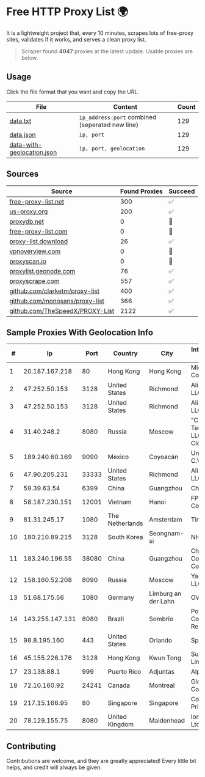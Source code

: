 
# Free HTTP Proxy List 🌍

It is a lightweight project that, every 10 minutes, scrapes lots of free-proxy sites, validates if it works, and serves a clean proxy list.


> Scraper found **4047** proxies at the latest update. Usable proxies are below.

## Usage

Click the file format that you want and copy the URL.


|File|Content|Count|
|----|-------|-----|
|[data.txt](https://raw.githubusercontent.com/themiralay/Proxy-List-World/master/data.txt)|`ip_address:port` combined (seperated new line)|129|
|[data.json](https://raw.githubusercontent.com/themiralay/Proxy-List-World/master/data.json)|`ip, port`|129|
|[data-with-geolocation.json](https://raw.githubusercontent.com/themiralay/Proxy-List-World/master/data-with-geolocation.json)|`ip, port, geolocation`|129|

## Sources

|Source|Found Proxies|Succeed|
|------|-------------|-------|
|[free-proxy-list.net](https://free-proxy-list.net)|300|✅|
|[us-proxy.org](https://www.us-proxy.org)|200|✅|
|[proxydb.net](http://proxydb.net)|0|🚫|
|[free-proxy-list.com](https://free-proxy-list.com/?page=&port=&type%5B%5D=http&type%5B%5D=https&up_time=0&search=Search)|0|🚫|
|[proxy-list.download](https://www.proxy-list.download/HTTP)|26|✅|
|[vpnoverview.com](https://vpnoverview.com/privacy/anonymous-browsing/free-proxy-servers)|0|🚫|
|[proxyscan.io](https://www.proxyscan.io)|0|🚫|
|[proxylist.geonode.com](https://proxylist.geonode.com/api/proxy-list?limit=300&page=1&sort_by=lastChecked&sort_type=desc&protocols=http,https)|76|✅|
|[proxyscrape.com](https://api.proxyscrape.com/v2/?request=displayproxies&protocol=http&timeout=10000&country=all&ssl=all&anonymity=all)|557|✅|
|[github.com/clarketm/proxy-list](https://raw.githubusercontent.com/clarketm/proxy-list/master/proxy-list-raw.txt)|400|✅|
|[github.com/monosans/proxy-list](https://raw.githubusercontent.com/monosans/proxy-list/main/proxies/http.txt)|366|✅|
|[github.com/TheSpeedX/PROXY-List](https://raw.githubusercontent.com/TheSpeedX/PROXY-List/master/http.txt)|2122|✅|


## Sample Proxies With Geolocation Info

|#|Ip|Port|Country|City|Internet Service Provider|
|-|--|----|-------|----|-------------------------|
|1|20.187.167.218|80|Hong Kong|Hong Kong|Microsoft Corporation|
|2|47.252.50.153|3128|United States|Richmond|Alibaba Cloud LLC|
|3|47.252.50.153|3128|United States|Richmond|Alibaba Cloud LLC|
|4|31.40.248.2|8080|Russia|Moscow|"Cloud Technologies" LLC trading as Cloud.ru|
|5|189.240.60.169|9090|Mexico|Coyoacán|Uninet S.A. de C.V.|
|6|47.90.205.231|33333|United States|Richmond|Alibaba.com LLC|
|7|59.39.63.54|6399|China|Guangzhou|Chinanet|
|8|58.187.230.151|12001|Vietnam|Hanoi|FPT Telecom Company|
|9|81.31.245.17|1080|The Netherlands|Amsterdam|TimeWeb Ltd.|
|10|180.210.89.215|3128|South Korea|Seongnam-si|NHNCLOUD|
|11|183.240.196.55|38080|China|Guangzhou|China Mobile Communications Corporation|
|12|158.160.52.208|8090|Russia|Moscow|Yandex.Cloud LLC|
|13|51.68.175.56|1080|Germany|Limburg an der Lahn|OVH SAS|
|14|143.255.147.131|8080|Brazil|Sombrio|Pontonet Computadores e Redes Ltda Epp|
|15|98.8.195.160|443|United States|Orlando|Spectrum|
|16|45.155.226.176|3128|Hong Kong|Kwun Tong|Superhub Limited|
|17|23.138.88.1|999|Puerto Rico|Adjuntas|Alphanet Corp|
|18|72.10.160.92|24241|Canada|Montreal|GloboTech Communications|
|19|217.15.166.95|80|Singapore|Singapore|Contabo Asia Private Limited|
|20|78.129.155.75|8080|United Kingdom|Maidenhead|Iomart Hosting Ltd|



## Contributing

Contributions are welcome, and they are greatly appreciated! Every
little bit helps, and credit will always be given.

